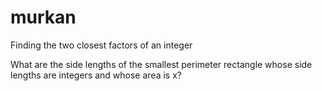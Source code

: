 # murkan
Finding the two closest factors of an integer

What are the side lengths of the smallest perimeter rectangle whose side lengths are integers and whose area is x?
